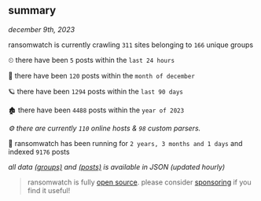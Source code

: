 
## summary
_december 9th, 2023_

ransomwatch is currently crawling `311` sites belonging to `166` unique groups

⏲ there have been `5` posts within the `last 24 hours`

🦈 there have been `120` posts within the `month of december`

🪐 there have been `1294` posts within the `last 90 days`

🏚 there have been `4488` posts within the `year of 2023`

_⚙️ there are currently `110` online hosts & `98` custom parsers._

🦕 ransomwatch has been running for `2 years, 3 months and 1 days` and indexed `9176` posts

_all data  [(groups)](http://ransomwhat.telemetry.ltd/groups) and [(posts)](http://ransomwhat.telemetry.ltd/posts) is available in JSON (updated hourly)_

> ransomwatch is fully [open source](https://github.com/joshhighet/ransomwatch#ransomwatch--). please consider [sponsoring](https://github.com/sponsors/joshhighet) if you find it useful!
